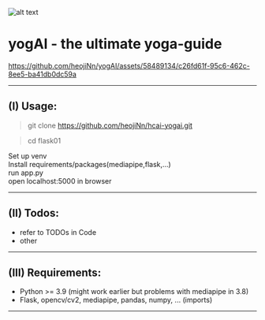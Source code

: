 
![alt text](flask01/static/img/logo.jpg)
# yogAI - the ultimate yoga-guide



https://github.com/heojiNn/yogAI/assets/58489134/c26fd61f-95c6-462c-8ee5-ba41db0dc59a



------
## (I) Usage:

> git clone https://github.com/heojiNn/hcai-yogai.git

> cd flask01

Set up venv  
Install requirements/packages(mediapipe,flask,...)   
run app.py  
open localhost:5000 in browser  



------
## (II) Todos:


+ refer to TODOs in Code
+ other


------
## (III) Requirements:
* Python >= 3.9 (might work earlier but problems with mediapipe in 3.8)
* Flask, opencv/cv2, mediapipe, pandas, numpy, ... (imports)


-------
